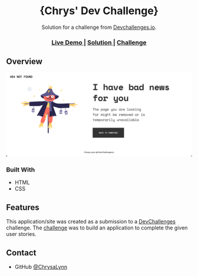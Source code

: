 <!-- Please update value in the {}  -->

<h1 align="center">{Chrys' Dev Challenge}</h1>

<div align="center">
   Solution for a challenge from  <a href="http://devchallenges.io" target="_blank">Devchallenges.io</a>.
</div>

<div align="center">
  <h3>
    <a href="https://chrysalynn.github.io/dev-challenge/">
      Live Demo
    </a>
    <span> | </span>
    <a href="https://devchallenges.io/solutions/usSeZ1ZFG2QoJoapGeHd">
      Solution
    </a>
    <span> | </span>
    <a href="https://devchallenges.io/challenges/wBunSb7FPrIepJZAg0sY">
      Challenge
    </a>
  </h3>
</div>

<!-- TABLE OF CONTENTS -->

<!-- OVERVIEW -->

## Overview

<img src="DevChallenge.png">


### Built With

<!-- This section should list any major frameworks that you built your project using. Here are a few examples.-->

- HTML
- CSS


## Features

<!-- List the features of your application or follow the template. Don't share the figma file here :) -->

This application/site was created as a submission to a [DevChallenges](https://devchallenges.io/challenges) challenge. The [challenge](https://devchallenges.io/challenges/wBunSb7FPrIepJZAg0sY) was to build an application to complete the given user stories.


## Contact

- GitHub [@ChrysaLynn](https://{github.com/ChrysaLynn})
